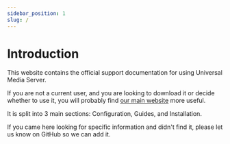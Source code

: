 ```yaml
---
sidebar_position: 1
slug: /
---
```


# Introduction

This website contains the official support documentation for using Universal Media Server.

If you are not a current user, and you are looking to download it or decide whether to use it, you will probably find [our main website](https://www.universalmediaserver.com) more useful.

It is split into 3 main sections: Configuration, Guides, and Installation.

If you came here looking for specific information and didn't find it, please let us know on GitHub so we can add it.
